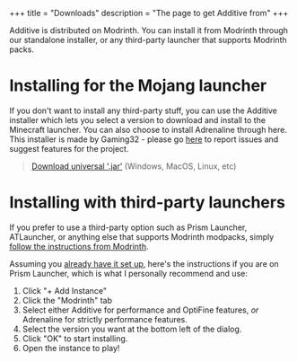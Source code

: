 +++
title = "Downloads"
description = "The page to get Additive from"
+++

Additive is distributed on Modrinth. You can install it from Modrinth through our standalone installer, or any third-party launcher that supports Modrinth packs.

# Installing for the Mojang launcher

If you don't want to install any third-party stuff, you can use the Additive installer which lets you select a version to download and install to the Minecraft launcher. You can also choose to install Adrenaline through here. This installer is made by Gaming32 - please go [here](https://github.com/Gaming32/additive-installer/issues) to report issues and suggest features for the project.

> [Download universal '.jar'](https://github.com/Gaming32/additive-installer/releases/download/v1.0.0/additive-installer-1.0.0.jar) (Windows, MacOS, Linux, etc)

# Installing with third-party launchers

If you prefer to use a third-party option such as Prism Launcher, ATLauncher, or anything else that supports Modrinth modpacks, simply [follow the instructions from Modrinth](https://docs.modrinth.com/docs/modpacks/playing_modpacks/).

Assuming you [already have it set up](https://prismlauncher.org/wiki/getting-started/installing-prismlauncher), here's the instructions if you are on Prism Launcher, which is what I personally recommend and use:

1. Click "+ Add Instance"
2. Click the "Modrinth" tab
3. Select either Additive for performance and OptiFine features, *or* Adrenaline for strictly performance features.
4. Select the version you want at the bottom left of the dialog.
5. Click "OK" to start installing.
6. Open the instance to play!
